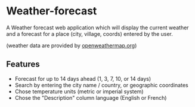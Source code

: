 Weather-forecast
================

A Weather forecast web application which will display the current weather and a forecast for a place (city, village, coords) entered by the user. 

(weather data are provided by [openweathermap.org](http://openweathermap.org/))

Features
-----------

* Forecast for up to 14 days ahead (1, 3, 7, 10, or 14 days)
* Search by entering the city name / country, or geographic coordinates
* Chose temperature units (metric or imperial system)
* Chose the "Description" column language (English or French)
